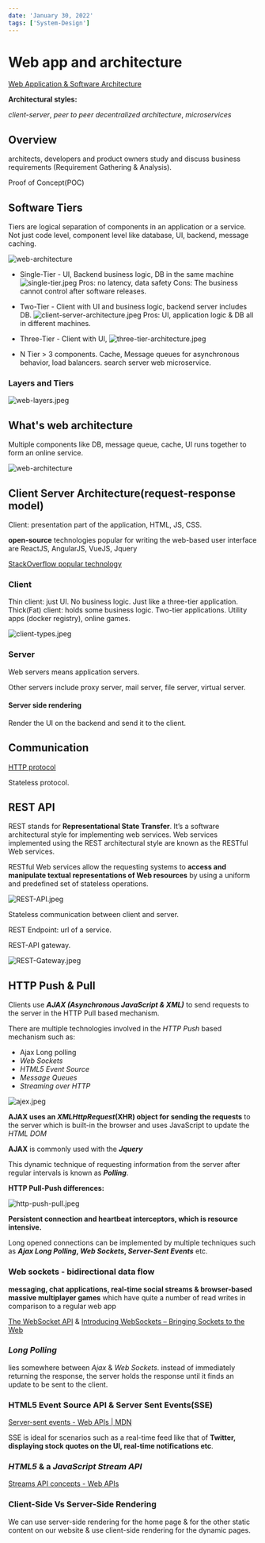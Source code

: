 ```yaml
---
date: 'January 30, 2022'
tags: ['System-Design']
---
```


# Web app and architecture

[Web Application & Software Architecture](https://www.educative.io/module/lesson/web-application-architecture-101)

**Architectural styles:**

*client-server*, *peer to peer decentralized architecture*, *microservices*

## Overview

architects, developers and product owners study and discuss business
requirements (Requirement Gathering & Analysis).

Proof of Concept(POC)

## Software Tiers

Tiers are logical separation of components in an application or a service.
Not just code level, component level like database, UI, backend, message
caching.

![web-architecture](./web-architecture-components.jpeg)

- Single-Tier - UI, Backend business logic, DB in the same machine
  ![single-tier.jpeg](./single-tier.jpeg)
  Pros: no latency, data safety
  Cons: The business cannot control after software releases.

- Two-Tier - Client with UI and business logic, backend server includes DB.
  ![client-server-architecture.jpeg](./client-server-architecture.jpeg)
  Pros: UI, application logic & DB all in different machines.

- Three-Tier - Client with UI,
  ![three-tier-architecture.jpeg](./three-tier-architecture.jpeg)

- N Tier > 3 components. Cache, Message queues for asynchronous behavior,
  load balancers. search server web microservice.

### Layers and Tiers

![web-layers.jpeg](./web-layers.jpeg)

## What's web architecture

Multiple components like DB, message queue, cache,
UI runs together to form an online service.

![web-architecture](./web-architecture-components.jpeg)

## Client Server Architecture(request-response model)

Client: presentation part of the application, HTML, JS, CSS.

**open-source** technologies popular for writing the web-based user interface
are ReactJS, AngularJS, VueJS, Jquery

[StackOverflow popular technology](https://insights.stackoverflow.com/survey/2019#technology)

### Client

Thin client: just UI. No business logic. Just like a three-tier application.
Thick(Fat) client: holds some business logic. Two-tier applications.
Utility apps (docker registry), online games.

![client-types.jpeg](./client-types.jpeg)

### Server

Web servers means application servers.

Other servers include proxy server, mail server, file server, virtual server.

#### Server side rendering

Render the UI on the backend and send it to the client.

## Communication

[HTTP protocol](https://developer.mozilla.org/en-US/docs/Web/HTTP/Overview)

Stateless protocol.

## REST API

REST stands for **Representational State Transfer**. It’s a software architectural
style for implementing web services. Web services implemented using the REST
architectural style are known as the RESTful Web services.

RESTful Web services allow the requesting systems to
**access and manipulate textual representations of Web resources**
by using a uniform and predefined set of stateless operations.

![REST-API.jpeg](./REST-API.jpeg)

Stateless communication between client and server.

REST Endpoint: url of a service.

REST-API gateway.

![REST-Gateway.jpeg](./REST-Gateway.jpeg)

## HTTP Push & Pull

Clients use ***AJAX (Asynchronous JavaScript & XML)*** to send
requests to the server in the HTTP Pull based mechanism.

There are multiple technologies involved in the
*HTTP Push* based mechanism such as:

- Ajax Long polling
- *Web Sockets*
- *HTML5 Event Source*
- *Message Queues*
- *Streaming over HTTP*

![ajex.jpeg](./ajex.jpeg)

**AJAX uses an *XMLHttpRequest*(XHR) object for sending the requests**
to the server which is built-in the browser and uses JavaScript to update
the *HTML DOM*

**AJAX** is commonly used with the ***Jquery***

This dynamic technique of requesting information from the server after
regular intervals is known as ***Polling***.

**HTTP Pull-Push differences:**

![http-push-pull.jpeg](./http-push-pull.jpeg)

**Persistent connection and heartbeat interceptors, which is resource intensive.**

Long opened connections can be implemented by multiple techniques such as
***Ajax Long Polling*, *Web Sockets*, *Server-Sent Events*** etc.

### Web sockets - bidirectional data flow

**messaging, chat applications, real-time social streams & browser-based massive
multiplayer games** which have quite a number of
read writes in comparison to a regular web app

[The WebSocket API](https://developer.mozilla.org/en-US/docs/Web/API/WebSockets_API)
&
[Introducing WebSockets – Bringing Sockets to the Web](https://www.html5rocks.com/en/tutorials/websockets/basics/)

### ***Long Polling***

lies somewhere between *Ajax* & *Web Sockets*. instead of immediately
returning the response, the server holds the response until it finds an
update to be sent to the client.

### HTML5 Event Source API & Server Sent Events(SSE)

[Server-sent events - Web APIs | MDN](https://developer.mozilla.org/en-US/docs/Web/API/Server-sent_events)

SSE is ideal for scenarios such as a real-time feed like that of
**Twitter, displaying stock quotes on the UI, real-time notifications etc**.

### *HTML5* & a *JavaScript Stream API*

[Streams API concepts - Web APIs](https://developer.mozilla.org/en-US/docs/Web/API/Streams_API/Concepts)

### Client-Side Vs Server-Side Rendering

We can use server-side rendering for the home page & for the other
static content on our website & use client-side rendering for the dynamic pages.
